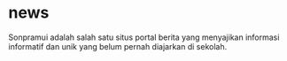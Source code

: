 # news
Sonpramui adalah salah satu situs portal berita yang menyajikan informasi informatif dan unik yang belum pernah diajarkan di sekolah.
